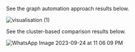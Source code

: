 See the graph automation approach results below.

![visualisation (1)](https://github.com/bukharilab/xplainablityinhealthcare/assets/45236572/8c919a9c-1e50-4543-adc4-c6c870c8b583)

See the cluster-based comparison results below.

![WhatsApp Image 2023-09-24 at 11 06 09 PM](https://github.com/bukharilab/xplainablityinhealthcare/assets/45236572/656e5340-4205-42f8-b8c1-ec4e26150e4b)
